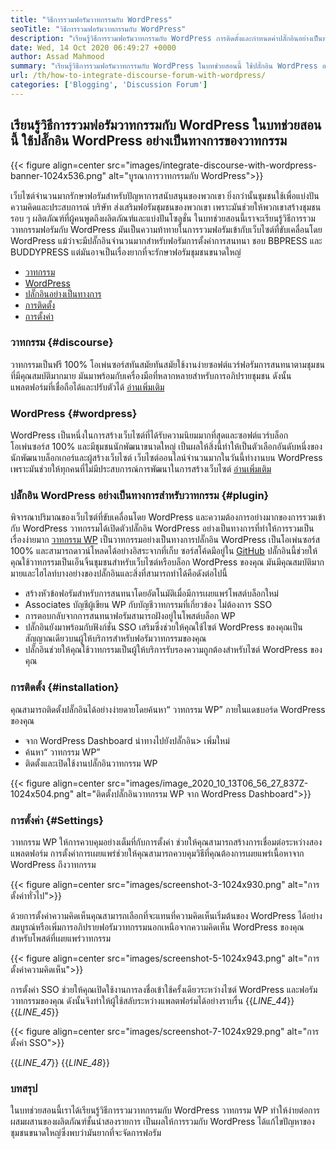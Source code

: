 ```yaml
---
title: "วิธีการรวมฟอรัมวาทกรรมกับ WordPress" 
seoTitle: "วิธีการรวมฟอรัมวาทกรรมกับ WordPress" 
description: "เรียนรู้วิธีการรวมฟอรัมวาทกรรมกับ WordPress การติดตั้งและกำหนดค่าปลั๊กอินอย่างเป็นทางการของวาทกรรมสำหรับ WordPress" 
date: Wed, 14 Oct 2020 06:49:27 +0000
author: Assad Mahmood
summary: "เรียนรู้วิธีการรวมฟอรัมวาทกรรมกับ WordPress ในบทช่วยสอนนี้ ใช้ปลั๊กอิน WordPress อย่างเป็นทางการของวาทกรรม" 
url: /th/how-to-integrate-discourse-forum-with-wordpress/
categories: ['Blogging', 'Discussion Forum']
---
```


## เรียนรู้วิธีการรวมฟอรัมวาทกรรมกับ WordPress ในบทช่วยสอนนี้ ใช้ปลั๊กอิน WordPress อย่างเป็นทางการของวาทกรรม

{{< figure align=center src="images/integrate-discourse-with-wordpress-banner-1024x536.png" alt="บูรณาการวาทกรรมกับ WordPress">}}

เว็บไซต์จำนวนมากรักษาฟอรัมสำหรับปัญหาการสนับสนุนของพวกเขา ยิ่งกว่านั้นชุมชนใช้เพื่อแบ่งปันความคิดและประสบการณ์ บริษัท ส่งเสริมฟอรัมชุมชนของพวกเขา เพราะมันช่วยให้พวกเขาสร้างชุมชนรอบ ๆ ผลิตภัณฑ์ที่ผู้คนพูดถึงผลิตภัณฑ์และแบ่งปันโซลูชั่น ในบทช่วยสอนนี้เราจะเรียนรู้วิธีการรวมวาทกรรมฟอรัมกับ WordPress
มันเป็นความท้าทายในการรวมฟอรัมเข้ากับเว็บไซต์ที่ขับเคลื่อนโดย WordPress แม้ว่าจะมีปลั๊กอินจำนวนมากสำหรับฟอรัมการตั้งค่าการสนทนา ชอบ BBPRESS และ BUDDYPRESS แต่มันอาจเป็นเรื่องยากที่จะรักษาฟอรัมชุมชนขนาดใหญ่
  * [วาทกรรม][1]
  * [WordPress][2]
  * [ปลั๊กอินอย่างเป็นทางการ][3]
  * [การติดตั้ง][4]
  * [การตั้งค่า][5]

### วาทกรรม   {#discourse}
วาทกรรมเป็นฟรี 100% โอเพ่นซอร์สทันสมัยทันสมัยใช้งานง่ายซอฟต์แวร์ฟอรัมการสนทนาตามชุมชนที่มีคุณสมบัติมากมาย มันมาพร้อมกับเครื่องมือที่หลากหลายสำหรับการอภิปรายชุมชน ดังนั้นแพลตฟอร์มที่เชื่อถือได้และปรับตัวได้ [อ่านเพิ่มเติม][6]

### WordPress   {#wordpress}
WordPress เป็นหนึ่งในการสร้างเว็บไซต์ที่ได้รับความนิยมมากที่สุดและซอฟต์แวร์บล็อก โอเพ่นซอร์ส 100% และมีชุมชนนักพัฒนาขนาดใหญ่ เป็นผลให้สิ่งนี้ทำให้เป็นตัวเลือกอันดับหนึ่งของนักพัฒนาบล็อกเกอร์และผู้สร้างเว็บไซต์ เว็บไซต์ออนไลน์จำนวนมากในวันนี้ทำงานบน WordPress เพราะมันช่วยให้ทุกคนที่ไม่มีประสบการณ์การพัฒนาในการสร้างเว็บไซต์ [อ่านเพิ่มเติม][7]

### ปลั๊กอิน WordPress อย่างเป็นทางการสำหรับวาทกรรม   {#plugin}
พิจารณาปริมาณของเว็บไซต์ที่ขับเคลื่อนโดย WordPress และความต้องการอย่างมากของการรวมเข้ากับ WordPress วาทกรรมได้เปิดตัวปลั๊กอิน WordPress อย่างเป็นทางการที่ทำให้การรวมเป็นเรื่องง่ายมาก
[วาทกรรม WP][8] เป็นวาทกรรมอย่างเป็นทางการปลั๊กอิน WordPress เป็นโอเพ่นซอร์ส 100% และสามารถดาวน์โหลดได้อย่างอิสระจากที่เก็บ ซอร์สโค้ดมีอยู่ใน [GitHub][9]
ปลั๊กอินนี้ช่วยให้คุณใช้วาทกรรมเป็นเอ็นจิ้นชุมชนสำหรับเว็บไซต์หรือบล็อก WordPress ของคุณ มันมีคุณสมบัติมากมายและไฮไลท์บางอย่างของปลั๊กอินและสิ่งที่สามารถทำได้คือดังต่อไปนี้
  * สร้างหัวข้อฟอรัมสำหรับการสนทนาโดยอัตโนมัติเมื่อมีการเผยแพร่โพสต์บล็อกใหม่
  * Associates บัญชีผู้เขียน WP กับบัญชีวาทกรรมที่เกี่ยวข้อง ไม่ต้องการ SSO
  * การตอบกลับจากการสนทนาฟอรัมสามารถฝังอยู่ในโพสต์บล็อก WP
  * ปลั๊กอินยังมาพร้อมกับฟังก์ชั่น SSO เสริมซึ่งช่วยให้คุณใช้ไซต์ WordPress ของคุณเป็นสัญญาณเดียวบนผู้ให้บริการสำหรับฟอรัมวาทกรรมของคุณ
  * ปลั๊กอินช่วยให้คุณใช้วาทกรรมเป็นผู้ให้บริการรับรองความถูกต้องสำหรับไซต์ WordPress ของคุณ

### การติดตั้ง   {#installation}
คุณสามารถติดตั้งปลั๊กอินได้อย่างง่ายดายโดยค้นหา“ วาทกรรม WP” ภายในแดชบอร์ด WordPress ของคุณ
  * จาก WordPress Dashboard นำทางไปยังปลั๊กอิน> เพิ่มใหม่
  * ค้นหา“ วาทกรรม WP”
  * ติดตั้งและเปิดใช้งานปลั๊กอินวาทกรรม WP

{{< figure align=center src="images/image_2020_10_13T06_56_27_837Z-1024x504.png" alt="ติดตั้งปลั๊กอินวาทกรรม WP จาก WordPress Dashboard">}}


### การตั้งค่า   {#Settings}
วาทกรรม WP ให้การควบคุมอย่างเต็มที่กับการตั้งค่า ช่วยให้คุณสามารถสร้างการเชื่อมต่อระหว่างสองแพลตฟอร์ม การตั้งค่าการเผยแพร่ช่วยให้คุณสามารถควบคุมวิธีที่คุณต้องการเผยแพร่เนื้อหาจาก WordPress ถึงวาทกรรม

{{< figure align=center src="images/screenshot-3-1024x930.png" alt="การตั้งค่าทั่วไป">}}

ด้วยการตั้งค่าความคิดเห็นคุณสามารถเลือกที่จะแทนที่ความคิดเห็นเริ่มต้นของ WordPress ได้อย่างสมบูรณ์หรือเพิ่มการอภิปรายฟอรัมวาทกรรมนอกเหนือจากความคิดเห็น WordPress ของคุณสำหรับโพสต์ที่เผยแพร่วาทกรรม

{{< figure align=center src="images/screenshot-5-1024x943.png" alt="การตั้งค่าความคิดเห็น">}}

การตั้งค่า SSO ช่วยให้คุณเปิดใช้งานการลงชื่อเข้าใช้ครั้งเดียวระหว่างไซต์ WordPress และฟอรัมวาทกรรมของคุณ ดังนั้นจึงทำให้ผู้ใช้สลับระหว่างแพลตฟอร์มได้อย่างราบรื่น
{{_LINE_44_}}
{{_LINE_45_}}

{{< figure align=center src="images/screenshot-7-1024x929.png" alt="การตั้งค่า SSO">}}

{{_LINE_47_}}
{{_LINE_48_}}

### บทสรุป
ในบทช่วยสอนนี้เราได้เรียนรู้วิธีการรวมวาทกรรมกับ WordPress วาทกรรม WP ทำให้ง่ายต่อการผสมผสานของผลิตภัณฑ์ชั้นนำสองรายการ เป็นผลให้การรวมกับ WordPress ได้แก้ไขปัญหาของชุมชนขนาดใหญ่ซึ่งพบว่ามันยากที่จะจัดการฟอรัม

  
[1]: #discourse
[2]: #wordpress
[3]: #plugin
[4]: #installation
[5]: #settings
[6]: https://products.containerize.com/discussion-forum/discourse
[7]: https://products.containerize.com/blogging/wordpress
[8]: https://wordpress.org/plugins/wp-discourse/
[9]: https://github.com/discourse/wp-discourse

